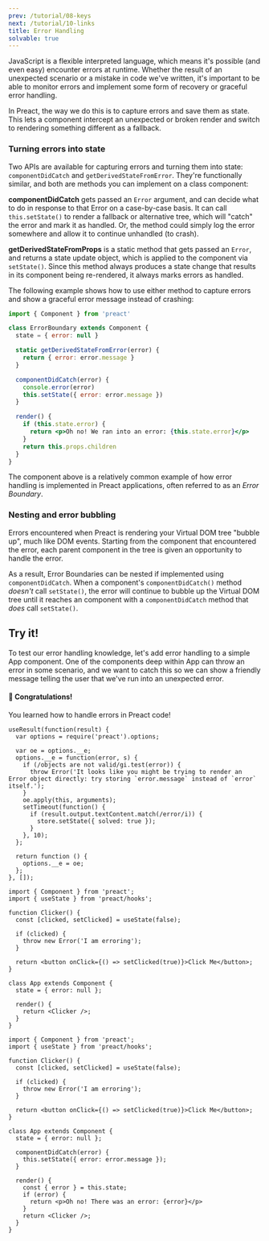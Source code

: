 ```yaml
---
prev: /tutorial/08-keys
next: /tutorial/10-links
title: Error Handling
solvable: true
---
```


JavaScript is a flexible interpreted language, which means it's possible (and even easy)
encounter errors at runtime. Whether the result of an unexpected scenario or a mistake
in code we've written, it's important to be able to monitor errors and implement some form
of recovery or graceful error handling.

In Preact, the way we do this is to capture errors and save them as state. This lets
a component intercept an unexpected or broken render and switch to rendering something
different as a fallback.

### Turning errors into state

Two APIs are available for capturing errors and turning them into state:
`componentDidCatch` and `getDerivedStateFromError`. They're functionally similar,
and both are methods you can implement on a class component:

**componentDidCatch** gets passed an `Error` argument, and can decide what to do
in response to that Error on a case-by-case basis. It can call `this.setState()`
to render a fallback or alternative tree, which will "catch" the error and mark
it as handled. Or, the method could simply log the error somewhere and allow it
to continue unhandled (to crash).

**getDerivedStateFromProps** is a static method that gets passed an `Error`,
and returns a state update object, which is applied to the component via
`setState()`. Since this method always produces a state change that results
in its component being re-rendered, it always marks errors as handled.

The following example shows how to use either method to capture errors
and show a graceful error message instead of crashing:

```jsx
import { Component } from 'preact'

class ErrorBoundary extends Component {
  state = { error: null }

  static getDerivedStateFromError(error) {
    return { error: error.message }
  }

  componentDidCatch(error) {
    console.error(error)
    this.setState({ error: error.message })
  }

  render() {
    if (this.state.error) {
      return <p>Oh no! We ran into an error: {this.state.error}</p>
    }
    return this.props.children
  }
}
```

The component above is a relatively common example of how error handling is
implemented in Preact applications, often referred to as an _Error Boundary_.

### Nesting and error bubbling

Errors encountered when Preact is rendering your Virtual DOM tree "bubble up",
much like DOM events. Starting from the component that encountered the error,
each parent component in the tree is given an opportunity to handle the error.

As a result, Error Boundaries can be nested if implemented using `componentDidCatch`.
When a component's `componentDidCatch()` method _doesn't_ call `setState()`, the
error will continue to bubble up the Virtual DOM tree until it reaches an component
with a `componentDidCatch` method that _does_ call `setState()`.

## Try it!

To test our error handling knowledge, let's add error handling to a simple App
component. One of the components deep within App can throw an error in some
scenario, and we want to catch this so we can show a friendly message telling
the user that we've run into an unexpected error.

<solution>
  <h4>🎉 Congratulations!</h4>
  <p>You learned how to handle errors in Preact code!</p>
</solution>


```js:setup
useResult(function(result) {
  var options = require('preact').options;

  var oe = options.__e;
  options.__e = function(error, s) {
    if (/objects are not valid/gi.test(error)) {
      throw Error('It looks like you might be trying to render an Error object directly: try storing `error.message` instead of `error` itself.');
    }
    oe.apply(this, arguments);
    setTimeout(function() {
      if (result.output.textContent.match(/error/i)) {
        store.setState({ solved: true });
      }
    }, 10);
  };

  return function () {
    options.__e = oe;
  };
}, []);
```


```jsx:repl-initial
import { Component } from 'preact';
import { useState } from 'preact/hooks';

function Clicker() {
  const [clicked, setClicked] = useState(false);

  if (clicked) {
    throw new Error('I am erroring');
  }

  return <button onClick={() => setClicked(true)}>Click Me</button>;
}

class App extends Component {
  state = { error: null };

  render() {
    return <Clicker />;
  }
}
```

```jsx:repl-final
import { Component } from 'preact';
import { useState } from 'preact/hooks';

function Clicker() {
  const [clicked, setClicked] = useState(false);

  if (clicked) {
    throw new Error('I am erroring');
  }

  return <button onClick={() => setClicked(true)}>Click Me</button>;
}

class App extends Component {
  state = { error: null };

  componentDidCatch(error) {
    this.setState({ error: error.message });
  }

  render() {
    const { error } = this.state;
    if (error) {
      return <p>Oh no! There was an error: {error}</p>
    }
    return <Clicker />;
  }
}
```
